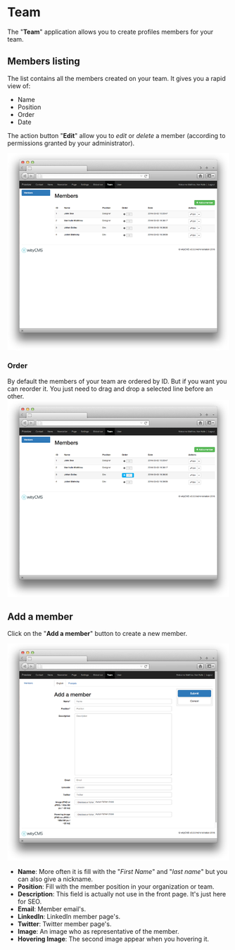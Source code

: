 # Team

The "**Team**" application allows you to create profiles members for your team. 

## Members listing

The list contains all the members created on your team. It gives you a rapid view of: 

* Name
* Position
* Order
* Date

The action button "**Edit**" allow you to *edit* or *delete* a member (according to permissions granted by your administrator).

![](team-01.png)
### Order

By default the members of your team are ordered by ID. But if you want you can reorder it. You just need to drag and drop a selected line before an other.
![](team-03.png)

## Add a member

Click on the "**Add a member**" button to create a new member.

![](team-02.png)

* **Name**: More often it is fill with the "*First Name*" and "*last name*" but you can also give a nickname.
* **Position**: Fill with the member position in your organization or team.
* **Description**: This field is actually not use in the front page. It's just here for SEO.
* **Email**: Member email's.
* **LinkedIn**: LinkedIn member page's.
* **Twitter**: Twitter member page's.
* **Image**: An image who as representative of the member.
* **Hovering Image**: The second image appear when you hovering it.